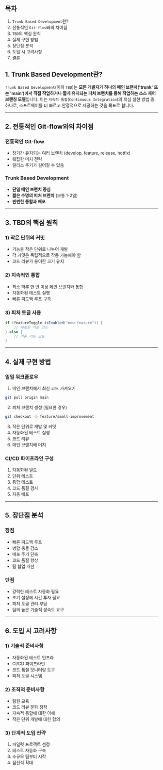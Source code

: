 ## 목차
1. `Trunk Based Development`란?
2. 전통적인 `Git-flow`와의 차이점
3. `TBD`의 핵심 원칙
4. 실제 구현 방법
5. 장단점 분석
6. 도입 시 고려사항
7. 결론

## 1. Trunk Based Development란?

`Trunk Based Development`(이하 `TBD`)는 **모든 개발자가 하나의 메인 브랜치('trunk' 또는 'main')에서 직접 작업하거나 짧게 유지되는 피처 브랜치를 통해 작업하는 소스 제어 브랜칭 모델**입니다. 이는 `지속적 통합`(`Continuous Integration`)의 핵심 실천 방법 중 하나로, 소프트웨어를 더 빠르고 안정적으로 제공하는 것을 목표로 합니다.

---
## 2. 전통적인 Git-flow와의 차이점

### 전통적인 Git-flow
- 장기간 유지되는 여러 브랜치 (develop, feature, release, hotfix)
- 복잡한 머지 전략
- 릴리스 주기가 길어질 수 있음

### Trunk Based Development
- **단일 메인 브랜치 중심**
- **짧은 수명의 피처 브랜치** (보통 1-2일)
- **빈번한 통합과 배포**

---
## 3. TBD의 핵심 원칙

### 1) 작은 단위의 커밋
- 기능을 작은 단위로 나누어 개발
- 각 커밋은 독립적으로 작동 가능해야 함
- 코드 리뷰가 용이한 크기 유지

### 2) 지속적인 통합
- 최소 하루 한 번 이상 메인 브랜치와 통합
- 자동화된 테스트 실행
- 빠른 피드백 루프 구축

### 3) 피처 토글 사용
```java
if (featureToggle.isEnabled("new-feature")) {
    // 새로운 기능 코드
} else {
    // 기존 기능 코드
}
```

---
## 4. 실제 구현 방법

### 일일 워크플로우
1. 메인 브랜치에서 최신 코드 가져오기
```bash
git pull origin main
```

2. 피처 브랜치 생성 (필요한 경우)
```bash
git checkout -b feature/small-improvement
```

3. 작은 단위로 개발 및 커밋
4. 자동화된 테스트 실행
5. 코드 리뷰
6. 메인 브랜치에 머지

### CI/CD 파이프라인 구성
1. 자동화된 빌드
2. 단위 테스트
3. 통합 테스트
4. 코드 품질 검사
5. 자동 배포

---
## 5. 장단점 분석

### 장점
- 빠른 피드백 루프
- 병합 충돌 감소
- 배포 주기 단축
- 코드 품질 향상
- 팀 협업 개선

### 단점
- 강력한 테스트 자동화 필요
- 초기 설정에 시간 투자 필요
- 피처 토글 관리 부담
- 팀의 높은 기술적 성숙도 요구
---
## 6. 도입 시 고려사항

### 1) 기술적 준비사항
- 자동화된 테스트 인프라
- CI/CD 파이프라인
- 코드 품질 모니터링 도구
- 피처 토글 시스템

### 2) 조직적 준비사항
- 팀원 교육
- 코드 리뷰 문화 정착
- 지속적 통합에 대한 이해
- 작은 단위 개발에 대한 합의

### 3) 단계적 도입 전략
1. 파일럿 프로젝트 선정
2. 테스트 자동화 구축
3. 소규모 팀부터 시작
4. 점진적 확대

